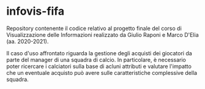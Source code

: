 # infovis-fifa

Repository contenente il codice relativo al progetto finale del corso di Visualizzazione delle Informazioni realizzato da Giulio Raponi e Marco D'Elia (aa. 2020-2021).

Il caso d'uso affrontato riguarda la gestione degli acquisti dei giocatori da parte del manager di una squadra di calcio. In particolare, è necessario poter ricercare i calciatori sulla base di acluni attributi e valutare l'impatto che un eventuale acquisto può avere sulle caratteristiche complessive della squadra.


